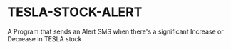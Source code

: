 # TESLA-STOCK-ALERT
A Program that sends an Alert SMS when there's a significant Increase or Decrease in TESLA stock
